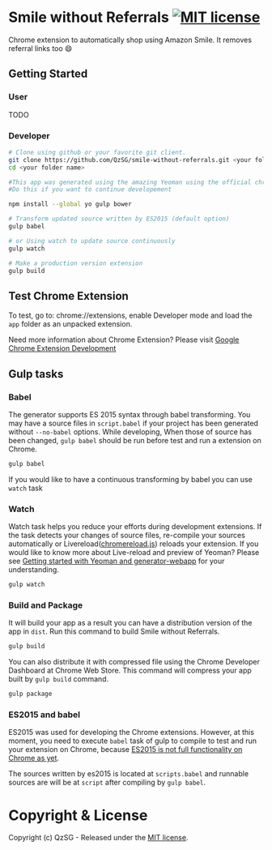 # Smile without Referrals [![MIT license](https://img.shields.io/github/license/QzSG/smile-without-referrals.svg?maxAge=2592000&style=flat-square)](https://github.com/QzSG/smile-without-referrals/blob/master/LICENSE)

Chrome extension to automatically shop using Amazon Smile. It removes referral links too :smile:

## Getting Started
### User

TODO

### Developer
```sh
# Clone using github or your favorite git client. 
git clone https://github.com/QzSG/smile-without-referrals.git <your folder name>
cd <your folder name>

#This app was generated using the amazing Yeoman using the official chrome generator. 
#Do this if you want to continue developement

npm install --global yo gulp bower

# Transform updated source written by ES2015 (default option)
gulp babel

# or Using watch to update source continuously
gulp watch

# Make a production version extension
gulp build
```

## Test Chrome Extension

To test, go to: chrome://extensions, enable Developer mode and load the `app` folder as an unpacked extension.

Need more information about Chrome Extension? Please visit [Google Chrome Extension Development](http://developer.chrome.com/extensions/devguide.html)

## Gulp tasks

### Babel

The generator supports ES 2015 syntax through babel transforming. You may have a source files in `script.babel` if your project has been generated without `--no-babel` options. While developing, When those of source has been changed, `gulp babel` should be run before test and run a extension on Chrome.

```sh
gulp babel
```

If you would like to have a continuous transforming by babel you can use `watch` task

### Watch

Watch task helps you reduce your efforts during development extensions. If the task detects your changes of source files, re-compile your sources automatically or Livereload([chromereload.js](https://github.com/yeoman/generator-chrome-extension/blob/master/app/templates/scripts/chromereload.js)) reloads your extension. If you would like to know more about Live-reload and preview of Yeoman? Please see [Getting started with Yeoman and generator-webapp](http://youtu.be/zBt2g9ekiug?t=3m51s) for your understanding.

```bash
gulp watch
```

### Build and Package

It will build your app as a result you can have a distribution version of the app in `dist`. Run this command to build Smile without Referrals.

```bash
gulp build
```

You can also distribute it with compressed file using the Chrome Developer Dashboard at Chrome Web Store. This command will compress your app built by `gulp build` command.

```bash
gulp package
```

### ES2015 and babel

ES2015 was used for developing the Chrome extensions. However, at this moment, you need to execute `babel` task of gulp to compile to test and run your extension on Chrome, because [ES2015 is not full functionality on Chrome as yet](http://kangax.github.io/compat-table/es6/).

The sources written by es2015 is located at `scripts.babel` and runnable sources are will be at `script` after compiling by `gulp babel`.

# Copyright & License

Copyright (c) QzSG - Released under the [MIT license](LICENSE).
